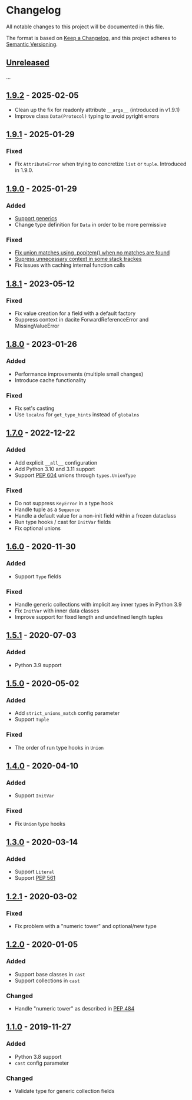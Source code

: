 # Changelog

All notable changes to this project will be documented in this file.

The format is based on [Keep a Changelog](https://keepachangelog.com/en/1.0.0/),
and this project adheres to [Semantic Versioning](https://semver.org/spec/v2.0.0.html).

## [Unreleased]

...

## [1.9.2] - 2025-02-05

- Clean up the fix for readonly attribute `__args__` (introduced in v1.9.1)
- Improve class `Data(Protocol)` typing to avoid pyright errors

## [1.9.1] - 2025-01-29

### Fixed

- Fix `AttributeError` when trying to concretize `list` or `tuple`. Introduced in 1.9.0.

## [1.9.0] - 2025-01-29

### Added

- [Support generics](https://github.com/konradhalas/dacite/pull/272)
- Change type definition for `Data` in order to be more permissive

### Fixed

- [Fix union matches using .popitem() when no matches are found](https://github.com/konradhalas/dacite/pull/233)
- [Supress unnecessary context in some stack trackes](https://github.com/konradhalas/dacite/pull/265)
- Fix issues with caching internal function calls

## [1.8.1] - 2023-05-12

### Fixed

- Fix value creation for a field with a default factory
- Suppress context in dacite ForwardReferenceError and MissingValueError

## [1.8.0] - 2023-01-26

### Added

- Performance improvements (multiple small changes) 
- Introduce cache functionality

### Fixed

- Fix set's casting
- Use `localns` for `get_type_hints` instead of `globalns`

## [1.7.0] - 2022-12-22

### Added

- Add explicit `__all__` configuration
- Add Python 3.10 and 3.11 support
- Support [PEP 604] unions through `types.UnionType`

[PEP 604]: https://peps.python.org/pep-0604/

### Fixed

- Do not suppress `KeyError` in a type hook
- Handle tuple as a `Sequence`
- Handle a default value for a non-init field within a frozen dataclass
- Run type hooks / cast for `InitVar` fields
- Fix optional unions

## [1.6.0] - 2020-11-30

### Added

- Support `Type` fields

### Fixed

- Handle generic collections with implicit `Any` inner types in Python 3.9
- Fix `InitVar` with inner data classes
- Improve support for fixed length and undefined length tuples

## [1.5.1] - 2020-07-03

### Added

- Python 3.9 support

## [1.5.0] - 2020-05-02

### Added

- Add `strict_unions_match` config parameter
- Support `Tuple`

### Fixed

- The order of run type hooks in `Union`  

## [1.4.0] - 2020-04-10

### Added

- Support `InitVar`

### Fixed 

- Fix `Union` type hooks

## [1.3.0] - 2020-03-14

### Added

- Support `Literal`
- Support [PEP 561](https://www.python.org/dev/peps/pep-0561/)

## [1.2.1] - 2020-03-02

### Fixed

- Fix problem with a "numeric tower" and optional/new type

## [1.2.0] - 2020-01-05

### Added

- Support base classes in `cast`
- Support collections in `cast`

### Changed

- Handle "numeric tower" as described in [PEP 484](https://www.python.org/dev/peps/pep-0484/#the-numeric-tower)

## [1.1.0] - 2019-11-27

### Added

- Python 3.8 support
- `cast` config parameter

### Changed

- Validate type for generic collection fields

[Unreleased]: https://github.com/konradhalas/dacite/compare/v1.9.2...HEAD
[1.9.2]: https://github.com/konradhalas/dacite/compare/v1.9.1...v1.9.2
[1.9.1]: https://github.com/konradhalas/dacite/compare/v1.9.0...v1.9.1
[1.9.0]: https://github.com/konradhalas/dacite/compare/v1.8.1...v1.9.0
[1.8.1]: https://github.com/konradhalas/dacite/compare/v1.8.0...v1.8.1
[1.8.0]: https://github.com/konradhalas/dacite/compare/v1.7.0...v1.8.0
[1.7.0]: https://github.com/konradhalas/dacite/compare/v1.6.0...v1.7.0
[1.6.0]: https://github.com/konradhalas/dacite/compare/v1.5.1...v1.6.0
[1.5.1]: https://github.com/konradhalas/dacite/compare/v1.5.0...v1.5.1
[1.5.0]: https://github.com/konradhalas/dacite/compare/v1.4.0...v1.5.0
[1.4.0]: https://github.com/konradhalas/dacite/compare/v1.3.0...v1.4.0
[1.3.0]: https://github.com/konradhalas/dacite/compare/v1.2.1...v1.3.0
[1.2.1]: https://github.com/konradhalas/dacite/compare/v1.2.0...v1.2.1
[1.2.0]: https://github.com/konradhalas/dacite/compare/v1.1.0...v1.2.0
[1.1.0]: https://github.com/konradhalas/dacite/compare/v1.0.2...v1.1.0
